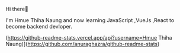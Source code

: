 Hi there👋

I'm Hmue Thiha Naung and now learning JavaScript ,VueJs ,React to become backend devloper. 

(https://github-readme-stats.vercel.app/api?username=Hmue Thiha Naung)](https://github.com/anuraghazra/github-readme-stats)




